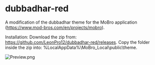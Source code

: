# dubbadhar-red
A modification of the dubbadhar theme for the MoBro application (https://www.mod-bros.com/en/projects/mobro).

Installation: Download the zip from: https://github.com/LeonPro12/dubbadhar-red/releases. Copy the folder inside the zip into: %LocalAppData%\MoBro_Local\public\theme.

![Preview.png](https://github.com/LeonPro12/dubbadhar-red/blob/master/Preview.png)
